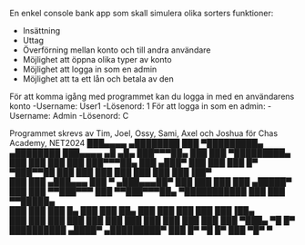 En enkel console bank app som skall simulera olika sorters funktioner:
  - Insättning
  - Uttag
  - Överförning mellan konto och till andra användare
  - Möjlighet att öppna olika typer av konto
  - Möjlighet att logga in som en admin
  - Möjlighet att ta ett lån och betala av den

För att komma igång med programmet kan du logga in med en användarens konto
  -Username: User1
  -Lösenord: 1
För att logga in som en admin:
  -Username: Admin
  -Lösenord: C

  Programmet skrevs av Tim, Joel, Ossy, Sami, Axel och Joshua för Chas Academy, NET2024
  ███▄▄▄▄      ▄████████     ███     ▀█████████▄     ▄████████ ███▄▄▄▄      ▄█   ▄█▄ 
███▀▀▀██▄   ███    ███ ▀█████████▄   ███    ███   ███    ███ ███▀▀▀██▄   ███ ▄███▀ 
███   ███   ███    █▀     ▀███▀▀██   ███    ███   ███    ███ ███   ███   ███▐██▀   
███   ███  ▄███▄▄▄         ███   ▀  ▄███▄▄▄██▀    ███    ███ ███   ███  ▄█████▀    
███   ███ ▀▀███▀▀▀         ███     ▀▀███▀▀▀██▄  ▀███████████ ███   ███ ▀▀█████▄    
███   ███   ███    █▄      ███       ███    ██▄   ███    ███ ███   ███   ███▐██▄   
███   ███   ███    ███     ███       ███    ███   ███    ███ ███   ███   ███ ▀███▄ 
 ▀█   █▀    ██████████    ▄████▀   ▄█████████▀    ███    █▀   ▀█   █▀    ███   ▀█▀ 
                                                                         ▀         
